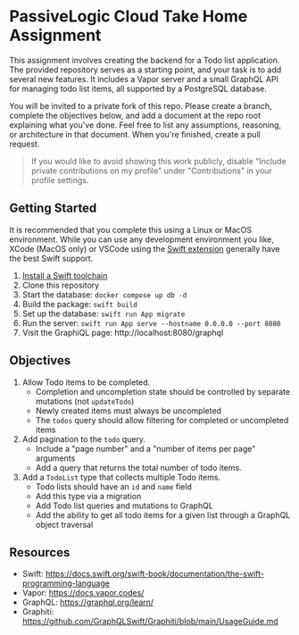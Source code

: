 # PassiveLogic Cloud Take Home Assignment

This assignment involves creating the backend for a Todo list application. The provided repository serves as a starting point, and your task is to add several new features. It includes a Vapor server and a small GraphQL API for managing todo list items, all supported by a PostgreSQL database.

You will be invited to a private fork of this repo. Please create a branch, complete the objectives below, and add a document at the repo root explaining what you've done. Feel free to list any assumptions, reasoning, or architecture in that document. When you're finished, create a pull request.

> If you would like to avoid showing this work publicly, disable "Include private contributions on my profile" under "Contributions" in your profile settings.

## Getting Started

It is recommended that you complete this using a Linux or MacOS environment. While you can use any development environment you like, XCode (MacOS only) or VSCode using the [Swift extension](https://marketplace.visualstudio.com/items?itemName=sswg.swift-lang) generally have the best Swift support.

1. [Install a Swift toolchain](https://www.swift.org/install/)
1. Clone this repository
1. Start the database: `docker compose up db -d`
1. Build the package: `swift build`
1. Set up the database: `swift run App migrate`
1. Run the server: `swift run App serve --hostname 0.0.0.0 --port 8080`
1. Visit the GraphiQL page: http://localhost:8080/graphql

## Objectives

1. Allow Todo items to be completed.
    - Completion and uncompletion state should be controlled by separate mutations (not `updateTodo`)
    - Newly created items must always be uncompleted
    - The `todos` query should allow filtering for completed or uncompleted items
3. Add pagination to the `todo` query.
    - Include a "page number" and a "number of items per page" arguments
    - Add a query that returns the total number of todo items.
2. Add a `TodoList` type that collects multiple Todo items.
    - Todo lists should have an `id` and `name` field
    - Add this type via a migration
    - Add Todo list queries and mutations to GraphQL
    - Add the ability to get all todo items for a given list through a GraphQL object traversal

## Resources

- Swift: https://docs.swift.org/swift-book/documentation/the-swift-programming-language
- Vapor: https://docs.vapor.codes/
- GraphQL: https://graphql.org/learn/
- Graphiti: https://github.com/GraphQLSwift/Graphiti/blob/main/UsageGuide.md
